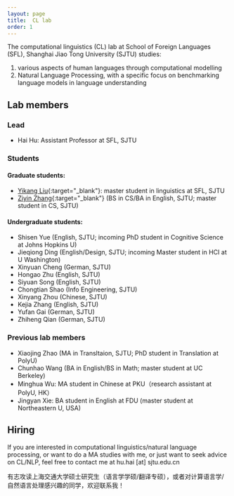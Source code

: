 ```yaml
---
layout: page
title:  CL lab
order: 1
---
```


The computational linguistics (CL) lab at School of Foreign Languages (SFL), Shanghai Jiao Tong University (SJTU)
studies:

1) various aspects of human languages through computational modelling 
2) Natural Language Processing, with a specific focus on benchmarking language models in language understanding


## Lab members 

### Lead

- Hai Hu: Assistant Professor at SFL, SJTU

### Students

#### Graduate students:
- [Yikang Liu](https://yikang0131.github.io){:target="_blank"}: master student in linguistics at SFL, SJTU 
- [Ziyin Zhang](https://geralt-targaryen.github.io/){:target="_blank"} (BS in CS/BA in English, SJTU; master student in CS, SJTU)

#### Undergraduate students:
- Shisen Yue (English, SJTU; incoming PhD student in Cognitive Science at Johns Hopkins U)
- Jieqiong Ding (English/Design, SJTU; incoming Master student in HCI at U Washington)
- Xinyuan Cheng (German, SJTU)
- Hongao Zhu (English, SJTU)
- Siyuan Song (English, SJTU)
- Chongtian Shao (Info Engineering, SJTU)
- Xinyang Zhou (Chinese, SJTU)
- Kejia Zhang (English, SJTU)
- Yufan Gai (German, SJTU)
- Zhiheng Qian (German, SJTU)

### Previous lab members

- Xiaojing Zhao (MA in Transltaion, SJTU; PhD student in Translation at PolyU)
- Chunhao Wang (BA in English/BS in Math; master student at UC Berkeley)
- Minghua Wu: MA student in Chinese at PKU（research assistant at PolyU, HK）
- Jingyan Xie: BA student in English at FDU (master student at Northeastern U, USA)

## Hiring

If you are interested in computational linguistics/natural language processing, or want to do a MA studies with me, or just want to seek advice on CL/NLP, feel free to contact me at hu.hai [at] sjtu.edu.cn

有志攻读上海交通大学硕士研究生（语言学学硕/翻译专硕），或者对计算语言学/自然语言处理感兴趣的同学，欢迎联系我！
